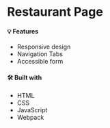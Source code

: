 # Restaurant Page

#### 💡 Features
 * Responsive design
 * Navigation Tabs
 * Accessible form

#### 🛠️ Built with
 * HTML
 * CSS
 * JavaScript
 * Webpack
 
 
